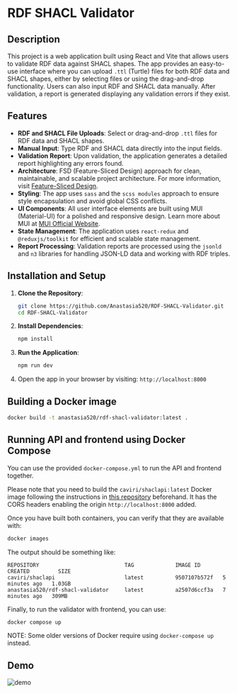 # RDF SHACL Validator

## Description

This project is a web application built using React and Vite that allows users to validate RDF data against SHACL shapes. The app provides an easy-to-use interface where you can upload `.ttl` (Turtle) files for both RDF data and SHACL shapes, either by selecting files or using the drag-and-drop functionality. Users can also input RDF and SHACL data manually. After validation, a report is generated displaying any validation errors if they exist.

## Features

- **RDF and SHACL File Uploads**: Select or drag-and-drop `.ttl` files for RDF data and SHACL shapes.
- **Manual Input**: Type RDF and SHACL data directly into the input fields.
- **Validation Report**: Upon validation, the application generates a detailed report highlighting any errors found.
- **Architecture**: FSD (Feature-Sliced Design) approach for clean, maintainable, and scalable project architecture. For more information, visit [Feature-Sliced Design](https://feature-sliced.design/).
- **Styling**: The app uses `sass` and the `scss modules` approach to ensure style encapsulation and avoid global CSS conflicts.
- **UI Components**: All user interface elements are built using MUI (Material-UI) for a polished and responsive design. Learn more about MUI at [MUI Official Website](https://mui.com/).
- **State Management**: The application uses `react-redux` and `@reduxjs/toolkit` for efficient and scalable state management.
- **Report Processing**: Validation reports are processed using the `jsonld` and `n3` libraries for handling JSON-LD data and working with RDF triples.

## Installation and Setup

1. **Clone the Repository**:
    ```bash
    git clone https://github.com/Anastasia520/RDF-SHACL-Validator.git
    cd RDF-SHACL-Validator
    ```

2. **Install Dependencies**:
    ```bash
    npm install
    ```

3. **Run the Application**:
    ```bash
    npm run dev
    ```

4. Open the app in your browser by visiting: `http://localhost:8000`

## Building a Docker image

```bash
docker build -t anastasia520/rdf-shacl-validator:latest .
```

## Running API and frontend using Docker Compose

You can use the provided `docker-compose.yml` to run the API and frontend together.

Please note that you need to build the `caviri/shaclapi:latest` Docker image following the instructions in [this repository](https://github.com/Anastasia520/shacl-api) beforehand. It has the CORS headers enabling the origin `http://localhost:8000` added. 

Once you have built both containers, you can verify that they are available with:

```bash
docker images
```

The output should be something like:

```
REPOSITORY                           TAG             IMAGE ID       CREATED         SIZE
caviri/shaclapi                      latest          9507107b572f   5 minutes ago   1.03GB
anastasia520/rdf-shacl-validator     latest          a2507d6ccf3a   7 minutes ago   309MB
```

Finally, to run the validator with frontend, you can use:

```bash
docker compose up
```

NOTE: Some older versions of Docker require using `docker-compose up` instead.

## Demo
![demo](https://github.com/user-attachments/assets/246e2df2-d64f-452b-9d7f-c7e927075cbb)

